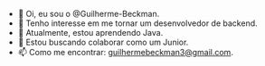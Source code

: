 - 👋 Oi, eu sou o @Guilherme-Beckman.
- 👀 Tenho interesse em me tornar um desenvolvedor de backend.
- 🌱 Atualmente, estou aprendendo Java.
- 💞️ Estou buscando colaborar como um Junior.
- 📫 Como me encontrar: guilhermebeckman3@gmail.com.
<!---
Guilherme-Beckman/Guilherme-Beckman is a ✨ special ✨ repository because its `README.md` (this file) appears on your GitHub profile.
You can click the Preview link to take a look at your changes.
--->
